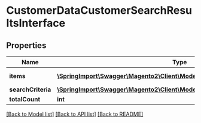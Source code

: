 # CustomerDataCustomerSearchResultsInterface

## Properties
Name | Type | Description | Notes
------------ | ------------- | ------------- | -------------
**items** | [**\SpringImport\Swagger\Magento2\Client\Model\CustomerDataCustomerInterface[]**](CustomerDataCustomerInterface.md) | Customers list. | 
**searchCriteria** | [**\SpringImport\Swagger\Magento2\Client\Model\FrameworkSearchCriteriaInterface**](FrameworkSearchCriteriaInterface.md) |  | 
**totalCount** | **int** | Total count. | 

[[Back to Model list]](../README.md#documentation-for-models) [[Back to API list]](../README.md#documentation-for-api-endpoints) [[Back to README]](../README.md)


